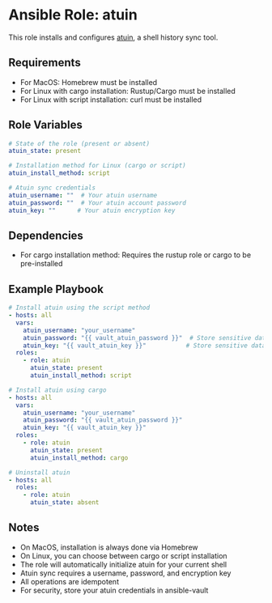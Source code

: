 # Ansible Role: atuin

This role installs and configures [atuin](https://github.com/ellie/atuin), a shell history sync tool.

## Requirements

- For MacOS: Homebrew must be installed
- For Linux with cargo installation: Rustup/Cargo must be installed
- For Linux with script installation: curl must be installed

## Role Variables

```yaml
# State of the role (present or absent)
atuin_state: present

# Installation method for Linux (cargo or script)
atuin_install_method: script

# Atuin sync credentials
atuin_username: ""  # Your atuin username
atuin_password: ""  # Your atuin account password
atuin_key: ""      # Your atuin encryption key
```

## Dependencies

- For cargo installation method: Requires the rustup role or cargo to be pre-installed

## Example Playbook

```yaml
# Install atuin using the script method
- hosts: all
  vars:
    atuin_username: "your_username"
    atuin_password: "{{ vault_atuin_password }}"  # Store sensitive data in vault
    atuin_key: "{{ vault_atuin_key }}"           # Store sensitive data in vault
  roles:
    - role: atuin
      atuin_state: present
      atuin_install_method: script

# Install atuin using cargo
- hosts: all
  vars:
    atuin_username: "your_username"
    atuin_password: "{{ vault_atuin_password }}"
    atuin_key: "{{ vault_atuin_key }}"
  roles:
    - role: atuin
      atuin_state: present
      atuin_install_method: cargo

# Uninstall atuin
- hosts: all
  roles:
    - role: atuin
      atuin_state: absent
```

## Notes

- On MacOS, installation is always done via Homebrew
- On Linux, you can choose between cargo or script installation
- The role will automatically initialize atuin for your current shell
- Atuin sync requires a username, password, and encryption key
- All operations are idempotent
- For security, store your atuin credentials in ansible-vault

